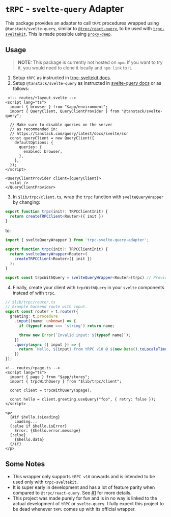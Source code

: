 # `tRPC` - `svelte-query` Adapter

This package provides an adapter to call `tRPC` procedures wrapped using `@tanstack/svelte-query`, similar to <code>[@trpc/react-query](https://trpc.io/docs/react)</code>, to be used with <code>[trpc-sveltekit](https://icflorescu.github.io/trpc-sveltekit/)</code>. This is made possible using <code>[proxy-deep](https://www.npmjs.com/package/proxy-deep)</code>.

## Usage

> **NOTE:** This package is currently not hosted on `npm`. If you want to try it, you would need to clone it locally and `npm link` to it.

1. Setup `tRPC` as instructed in [trpc-sveltekit docs](https://icflorescu.github.io/trpc-sveltekit/getting-started).
2. Setup `@tanstack/svelte-query` as instructed in [svelte-query docs](https://tanstack.com/query/v4/docs/svelte/overview) or as follows:

```svelte
 <!-- routes/+layout.svelte -->
<script lang="ts">
  import { browser } from "$app/environment";
  import { QueryClient, QueryClientProvider } from "@tanstack/svelte-query";

  // Make sure to disable queries on the server
  // as recommended in:
  // https://tanstack.com/query/latest/docs/svelte/ssr
  const queryClient = new QueryClient({
    defaultOptions: {
      queries: {
        enabled: browser,
      },
    },
  });
</script>

<QueryClientProvider client={queryClient}>
  <slot />
</QueryClientProvider>
```

3. In `$lib/trpc/client.ts`, wrap the `trpc` function with `svelteQueryWrapper` by changing:

```typescript
export function trpc(init?: TRPCClientInit) {
  return createTRPCClient<Router>({ init })
}
```

to:

```typescript
import { svelteQueryWrapper } from 'trpc-svelte-query-adapter';

export function trpc(init?: TRPCClientInit) {
  return svelteQueryWrapper<Router>(
    createTRPCClient<Router>({ init })
  );
}

export const trpcWithQuery = svelteQueryWrapper<Router>(trpc) // Providing your `Router` type as a param is crucial.
```

4. Finally, create your client with `trpcWithQuery` in your `svelte` components instead of with `trpc`.

```typescript
// $lib/trpc/router.ts
// Example backend route with input.
export const router = t.router({
  greeting: t.procedure
    .input((name: unknown) => {
      if (typeof name === 'string') return name;

      throw new Error(`Invalid input: ${typeof name}`);
    })
    .query(async ({ input }) => {
      return `Hello, ${input} from tRPC v10 @ ${new Date().toLocaleTimeString()}`;
    })
});
```

```svelte
<!-- routes/+page.ts -->
<script lang="ts">
  import { page } from "$app/stores";
  import { trpcWithQuery } from "$lib/trpc/client";

  const client = trpcWithQuery($page);

  const hello = client.greeting.useQuery("foo", { retry: false });
</script>

<p>
  {#if $hello.isLoading}
    Loading...
  {:else if $hello.isError}
    Error: {$hello.error.message}
  {:else}
    {$hello.data}
  {/if}
</p>
```

## Some Notes

* This wrapper only supports `tRPC v10` onwards and is intended to be used only with `trpc-sveltekit`.
* It is super early in development and has a lot of feature parity when compared to `@trpc/react-query`. See [#1](https://github.com/vishalbalaji/trpc-svelte-query-adapter/issues/1) for more details.
* This project was made purely for fun and is in no way is linked to the actual development of `tRPC` or `svelte-query`. I fully expect this project to be dead whenever `tRPC` comes up with its official wrapper.
